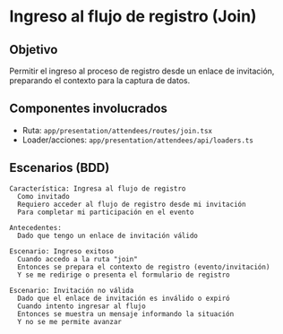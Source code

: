 # Ingreso al flujo de registro (Join)

## Objetivo
Permitir el ingreso al proceso de registro desde un enlace de invitación, preparando el contexto para la captura de datos.

## Componentes involucrados
- Ruta: `app/presentation/attendees/routes/join.tsx`
- Loader/acciones: `app/presentation/attendees/api/loaders.ts` 

## Escenarios (BDD)

```gherkin
Característica: Ingresa al flujo de registro
  Como invitado
  Requiero acceder al flujo de registro desde mi invitación
  Para completar mi participación en el evento

Antecedentes:
  Dado que tengo un enlace de invitación válido

Escenario: Ingreso exitoso
  Cuando accedo a la ruta "join"
  Entonces se prepara el contexto de registro (evento/invitación)
  Y se me redirige o presenta el formulario de registro

Escenario: Invitación no válida
  Dado que el enlace de invitación es inválido o expiró
  Cuando intento ingresar al flujo
  Entonces se muestra un mensaje informando la situación
  Y no se me permite avanzar
```
